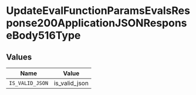 # UpdateEvalFunctionParamsEvalsResponse200ApplicationJSONResponseBody516Type


## Values

| Name            | Value           |
| --------------- | --------------- |
| `IS_VALID_JSON` | is_valid_json   |